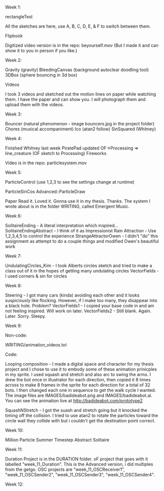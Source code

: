 Week 1: 

rectangleTest

All the sketches are here, use A, B, C, D, E, & F to switch between them. 

Flipbook

Digitized video version is in the repo: beyourself.mov
(But I made it and can show it to you in person if you like.)

Week 2:

Gravity (gravity)
BleedingCanvas (background autoclear doodling tool)
3DBox (sphere bouncing in 3d box)

Videos

I took 3 videos and sketched out the motion lines on paper while watching them. I have the paper and can show you. I will photograph them and upload them with the videos.

Week 3:

Bouncer (natural phenomenon - image bouncers.jpg in the project folder)
Chores (musical accompaniment)
Ico (atan2 follow)
SinSquared (Whitney)

Week 4:

Finished Whitney last week
PiratePad updated
OF->Processing => line_creature (OF sketch to Processing)
Fireworks

Video is in the repo: particlesystem.mov

Week 5:

ParticleControl (use 1,2,3 to see the settings change at runtime)
<!-- :::I don't like what I've done here. I need to see you about images.::: -->
ParticleSinCos
Advanced::ParticleDraw

Paper
Read it. Loved it. Gonna use it in my thesis. Thanks. The system I wrote about is in the folder WRITING, called Emergent Music.

Week 6:

SolitaireEnding - A literal interpretation which inspired...
SolitaireEndingAbstract - I think of it as Impressionist Rain
Attraction - Use 1,2,3,4,5 to control the experience
StrangeAttractorOwen - I didn't "do" this assignment as attempt to do a couple things and modified Owen's beautiful work

Week 7:

UndulatingCircles_Kim - I took Alberts circles sketch and tried to make a class out of it in the hopes of getting many undulating circles
VectorFields - I used corners & sin for circles

Week 8:

Steering - I got many cars (kinda) avoiding each other and it looks suspiciously like flocking. However, if I make too many, they disappear into a black hole. Problem? 
VectorFields1 - I copied your base code in and am not feeling inspired. Will work on later.
VectorFields2 - Still blank. Again. Later. Sorry. Sleepy.

Week 9:

Non-code:

WRITING/animation_videos.txt

Code:

Looping composition - I made a digital space and character for my thesis project and I chose to use it to embody some of these animation prinicples in my sprite. I used squash and stretch and also arc to swing the arms. I drew the bot once in illustrator for each direction, then copied it 8 times across to make 8 frames in the sprite for each direction for a total of 32 bots. I then changed each one in sequence to get the walk cycle I wanted. The image files are IMAGES/badideabot.png and IMAGES/badideabot.ai. You can see the animation live at http://badideabot.com/prototype2

SquashNStretch - I got the suash and stretch going but it knocked the timing off the collision. I tried to use atan2 to rotate the particles toward the circle wall they collide with but i couldn't get the destination point correct.


Week 10:

Million Particle Summer
Timestep Abstract Solitaire

Week 11:

Duration Project is in the DURATION folder. oF project that goes with it labelled "week_11_Duration". This is the Advanced version, i did multiples from the getgo.
OSC projects are "week_11_OSCReceiver1", "week_11_OSCSender2", "week_11_OSCSender3", "week_11_OSCSender4".

Week 12:
